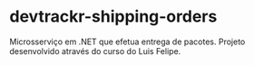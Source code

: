# devtrackr-shipping-orders
Microsserviço em .NET que efetua entrega de pacotes. Projeto desenvolvido através do curso do Luis Felipe.
